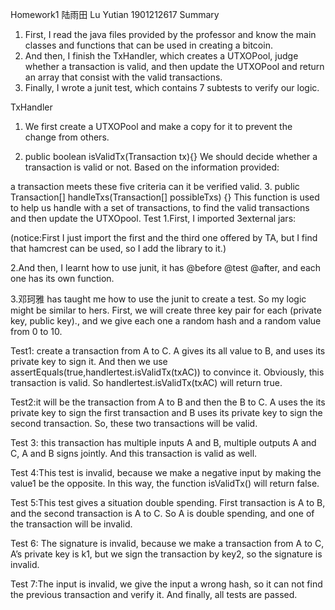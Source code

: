 Homework1
陆雨田 Lu Yutian   1901212617
Summary
1.	First, I read the java files provided by the professor and know the main classes and functions that can be used in creating a bitcoin.
2.	And then, I finish the TxHandler, which creates a UTXOPool, judge whether a transaction is valid, and then update the UTXOPool and return an array that consist with the valid transactions.
3.	Finally, I wrote a junit test, which contains 7 subtests to verify our logic.

TxHandler 
1.	We first create a UTXOPool and make a copy for it to prevent the change from others.

2.	public boolean isValidTx(Transaction tx){}
We should decide whether a transaction is valid or not. Based on the information provided:


a transaction meets these five criteria can it be verified valid.
3.	public Transaction[] handleTxs(Transaction[] possibleTxs) {}
This function is used to help us handle with a set of transactions, to find the valid transactions and then update the UTXOpool.
Test
1.First, I imported 3external jars: 
 
(notice:First I just import the first and the third one offered by TA, but I find that hamcrest can be used, so I add the library to it.)

2.And then, I learnt how to use junit, it has @before @test @after, and each one has its own function.

3.邓珂雅 has taught me how to use the junit to create a test. So my logic might be similar to hers.
First, we will create three key pair for each (private key, public key)., and we give each one a random hash and a random value from 0 to 10.

Test1: create a transaction from A to C. A gives its all value to B, and uses its private key to sign it. And then we use assertEquals(true,handlertest.isValidTx(txAC)) to convince it. Obviously, this transaction is valid. So handlertest.isValidTx(txAC) will return true. 

Test2:it will be the transaction from A to B and then the B to C. A uses the its private key to sign the first transaction and B uses its private key to sign the second transaction. So, these two transactions will be valid.

Test 3: this transaction has multiple inputs A and B, multiple outputs A and C, A and B signs jointly. And this transaction is valid as well.

Test 4:This test is invalid, because we make a negative input by making the value1 be the opposite. In this way, the function isValidTx() will return false.

Test 5:This test gives a situation double spending. First transaction is A to B, and the second transaction is A to C. So A is double spending, and one of the transaction will be invalid.

Test 6: The signature is invalid, because we make a transaction from A to C, A’s private key is k1, but we sign the transaction by key2, so the signature is invalid.

Test 7:The input is invalid, we give the input a wrong hash, so it can not find the previous transaction and verify it. 
And finally, all tests are passed.
 

